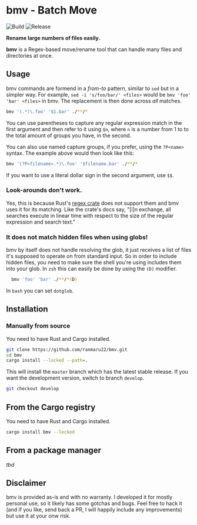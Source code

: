 # bmv - Batch Move

![Build](https://github.com/ranmaru22/bmv/workflows/Build/badge.svg)
![Release](https://github.com/ranmaru22/bmv/workflows/Release/badge.svg)

**Rename large numbers of files easily.**

**bmv** is a Regex-based move/rename tool that can handle many files and directories
at once.

## Usage
bmv commands are formend in a *from-to* pattern, similar to `sed` but in a simpler
way. For example, `sed -i 's/foo/bar/' <files>` would be `bmv 'foo' 'bar' <files>`
in bmv. The replacement is then done across *all* matches.

```sh
bmv '(.*)\.foo' '$1.bar' ./**/*
```

You can use parentheses to capture any regular expression match in the first
argument and then refer to it using `$n`, where `n` is a number from 1 to to the
total amount of groups you have, in the second.

You can also use named capture groups, if you prefer, using the `?P<name>`
syntax. The example above would then look like this:

```sh
bmv '(?P<filename>.*)\.foo' '$filename.bar' ./**/*
```

If you want to use a literal dollar sign in the second argument, use `$$`.

### Look-arounds don't work.
Yes, this is because Rust's [regex crate](https://docs.rs/regex/latest/regex/)
does not support them and bmv uses it for its matching. Like the crate's docs
say, "[i]n exchange, all searches execute in linear time with respect to the
size of the regular expression and search text."

### It does not match hidden files when using globs!
bmv by itself does not handle resolving the glob, it just receives a list of
files it's supposed to operate on from standard input. So in order to include
hidden files, you need to make sure the shell you're using includes them into
your glob. In `zsh` this can easily be done by using the `(D)` modifier.

```sh
  bmv 'foo' 'bar' ./**/*(D)
```

In `bash` you can set `dotglob`.

## Installation
### Manually from source
You need to have Rust and Cargo installed.

```sh
git clone https://github.com/ranmaru22/bmv.git
cd bmv
cargo install --locked --path=.
```

This will install the `master` branch which has the latest stable release. If
you want the development version, switch to branch `develop`.

```sh
git checkout develop
```

## From the Cargo registry
You need to have Rust and Cargo installed.

```sh
cargo install bmv --locked
```

## From a package manager
*tbd*

## Disclaimer
bmv is provided as-is and with no warranty. I developed it for mostly personal
use, so it likely has some gotchas and bugs. Feel free to hack it (and if you
like, send back a PR, I will happily include any improvements) but use it at
your onw risk.
